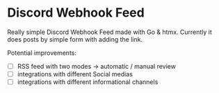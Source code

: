 # Discord Webhook Feed

Really simple Discord Webhook Feed made with Go & htmx. 
Currently it does posts by simple form with adding the link.

Potential improvements:
- [ ] RSS feed with two modes -> automatic / manual review
- [ ] integrations with different Social medias
- [ ] integrations with different informational channels
